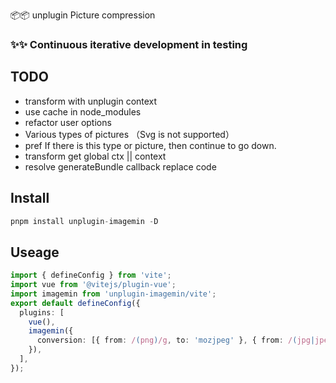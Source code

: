 📦📦          unplugin Picture compression


### ✨✨ Continuous iterative development in testing

## TODO 
- transform with unplugin context
- use cache in node_modules
- refactor user options 
- Various types of pictures （Svg is not supported）
- pref If there is this type or picture, then continue to go down.
- transform get global ctx || context
- resolve generateBundle callback replace code

## Install

```ts
pnpm install unplugin-imagemin -D
```


## Useage

```ts
import { defineConfig } from 'vite';
import vue from '@vitejs/plugin-vue';
import imagemin from 'unplugin-imagemin/vite';
export default defineConfig({
  plugins: [
    vue(),
    imagemin({
      conversion: [{ from: /(png)/g, to: 'mozjpeg' }, { from: /(jpg|jpeg)/g, to: 'webp' }]
    }),
  ],
});


```


